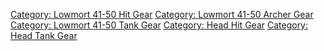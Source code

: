 [Category: Lowmort 41-50 Hit
Gear](Category:_Lowmort_41-50_Hit_Gear "wikilink") [Category: Lowmort
41-50 Archer Gear](Category:_Lowmort_41-50_Archer_Gear "wikilink")
[Category: Lowmort 41-50 Tank
Gear](Category:_Lowmort_41-50_Tank_Gear "wikilink") [Category: Head Hit
Gear](Category:_Head_Hit_Gear "wikilink") [Category: Head Tank
Gear](Category:_Head_Tank_Gear "wikilink")
